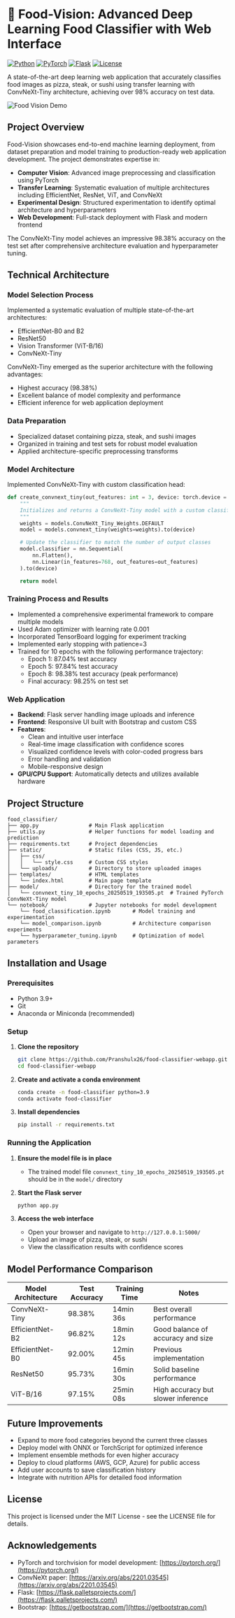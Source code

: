 # 🍕 Food-Vision: Advanced Deep Learning Food Classifier with Web Interface

[![Python](https://img.shields.io/badge/Python-3.9+-blue.svg)](https://www.python.org/downloads/)
[![PyTorch](https://img.shields.io/badge/PyTorch-2.0.1-EE4C2C.svg)](https://pytorch.org/)
[![Flask](https://img.shields.io/badge/Flask-2.3.3-000000.svg)](https://flask.palletsprojects.com/)
[![License](https://img.shields.io/badge/License-MIT-green.svg)](https://opensource.org/licenses/MIT)

A state-of-the-art deep learning web application that accurately classifies food images as pizza, steak, or sushi using transfer learning with ConvNeXt-Tiny architecture, achieving over 98% accuracy on test data.

![Food Vision Demo](demo.png)

## Project Overview

Food-Vision showcases end-to-end machine learning deployment, from dataset preparation and model training to production-ready web application development. The project demonstrates expertise in:

- **Computer Vision**: Advanced image preprocessing and classification using PyTorch
- **Transfer Learning**: Systematic evaluation of multiple architectures including EfficientNet, ResNet, ViT, and ConvNeXt
- **Experimental Design**: Structured experimentation to identify optimal architecture and hyperparameters
- **Web Development**: Full-stack deployment with Flask and modern frontend

The ConvNeXt-Tiny model achieves an impressive 98.38% accuracy on the test set after comprehensive architecture evaluation and hyperparameter tuning.

## Technical Architecture

### Model Selection Process
Implemented a systematic evaluation of multiple state-of-the-art architectures:
- EfficientNet-B0 and B2
- ResNet50
- Vision Transformer (ViT-B/16)
- ConvNeXt-Tiny

ConvNeXt-Tiny emerged as the superior architecture with the following advantages:
- Highest accuracy (98.38%)
- Excellent balance of model complexity and performance
- Efficient inference for web application deployment

### Data Preparation
- Specialized dataset containing pizza, steak, and sushi images
- Organized in training and test sets for robust model evaluation
- Applied architecture-specific preprocessing transforms

### Model Architecture
Implemented ConvNeXt-Tiny with custom classification head:

```python
def create_convnext_tiny(out_features: int = 3, device: torch.device = device) -> torch.nn.Module:
    """
    Initializes and returns a ConvNeXt-Tiny model with a custom classifier head.
    """
    weights = models.ConvNeXt_Tiny_Weights.DEFAULT
    model = models.convnext_tiny(weights=weights).to(device)

    # Update the classifier to match the number of output classes
    model.classifier = nn.Sequential(
        nn.Flatten(),
        nn.Linear(in_features=768, out_features=out_features)
    ).to(device)

    return model
```

### Training Process and Results
- Implemented a comprehensive experimental framework to compare multiple models
- Used Adam optimizer with learning rate 0.001
- Incorporated TensorBoard logging for experiment tracking
- Implemented early stopping with patience=3
- Trained for 10 epochs with the following performance trajectory:
  - Epoch 1: 87.04% test accuracy
  - Epoch 5: 97.84% test accuracy
  - Epoch 8: 98.38% test accuracy (peak performance)
  - Final accuracy: 98.25% on test set

### Web Application
- **Backend**: Flask server handling image uploads and inference
- **Frontend**: Responsive UI built with Bootstrap and custom CSS
- **Features**:
  - Clean and intuitive user interface
  - Real-time image classification with confidence scores
  - Visualized confidence levels with color-coded progress bars
  - Error handling and validation
  - Mobile-responsive design
- **GPU/CPU Support**: Automatically detects and utilizes available hardware

## Project Structure

```
food_classifier/
├── app.py                # Main Flask application
├── utils.py              # Helper functions for model loading and prediction
├── requirements.txt      # Project dependencies
├── static/               # Static files (CSS, JS, etc.)
│   ├── css/
│   │   └── style.css     # Custom CSS styles
│   └── uploads/          # Directory to store uploaded images
├── templates/            # HTML templates
│   └── index.html        # Main page template
├── model/                # Directory for the trained model
│   └── convnext_tiny_10_epochs_20250519_193505.pt  # Trained PyTorch ConvNeXt-Tiny model
└── notebook/             # Jupyter notebooks for model development
    └── food_classification.ipynb       # Model training and experimentation
    └── model_comparison.ipynb          # Architecture comparison experiments
    └── hyperparameter_tuning.ipynb     # Optimization of model parameters
```

## Installation and Usage

### Prerequisites
- Python 3.9+
- Git
- Anaconda or Miniconda (recommended)

### Setup
1. **Clone the repository**
   ```bash
   git clone https://github.com/Pranshulx26/food-classifier-webapp.git
   cd food-classifier-webapp
   ```

2. **Create and activate a conda environment**
   ```bash
   conda create -n food-classifier python=3.9
   conda activate food-classifier
   ```

3. **Install dependencies**
   ```bash
   pip install -r requirements.txt
   ```

### Running the Application
1. **Ensure the model file is in place**
   - The trained model file `convnext_tiny_10_epochs_20250519_193505.pt` should be in the `model/` directory

2. **Start the Flask server**
   ```bash
   python app.py
   ```

3. **Access the web interface**
   - Open your browser and navigate to `http://127.0.0.1:5000/`
   - Upload an image of pizza, steak, or sushi
   - View the classification results with confidence scores

## Model Performance Comparison

| Model Architecture | Test Accuracy | Training Time | Notes |
|-------------------|--------------|--------------|-------|
| ConvNeXt-Tiny     | 98.38%       | 14min 36s    | Best overall performance |
| EfficientNet-B2   | 96.82%       | 18min 12s    | Good balance of accuracy and size |
| EfficientNet-B0   | 92.00%       | 12min 45s    | Previous implementation |
| ResNet50          | 95.73%       | 16min 30s    | Solid baseline performance |
| ViT-B/16          | 97.15%       | 25min 08s    | High accuracy but slower inference |

## Future Improvements
- Expand to more food categories beyond the current three classes
- Deploy model with ONNX or TorchScript for optimized inference
- Implement ensemble methods for even higher accuracy
- Deploy to cloud platforms (AWS, GCP, Azure) for public access
- Add user accounts to save classification history
- Integrate with nutrition APIs for detailed food information

## License
This project is licensed under the MIT License - see the LICENSE file for details.

## Acknowledgements
- PyTorch and torchvision for model development: [https://pytorch.org/](https://pytorch.org/)
- ConvNeXt paper: [https://arxiv.org/abs/2201.03545](https://arxiv.org/abs/2201.03545)
- Flask: [https://flask.palletsprojects.com/](https://flask.palletsprojects.com/)
- Bootstrap: [https://getbootstrap.com/](https://getbootstrap.com/)
